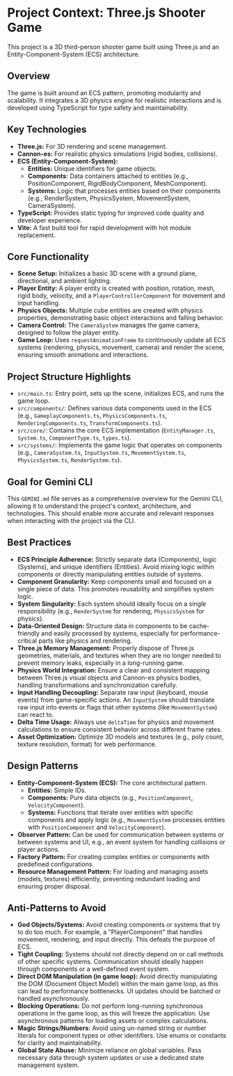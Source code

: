 # Project Context: Three.js Shooter Game

This project is a 3D third-person shooter game built using Three.js and an Entity-Component-System (ECS) architecture.

## Overview

The game is built around an ECS pattern, promoting modularity and scalability. It integrates a 3D physics engine for realistic interactions and is developed using TypeScript for type safety and maintainability.

## Key Technologies

* **Three.js:** For 3D rendering and scene management.
* **Cannon-es:** For realistic physics simulations (rigid bodies, collisions).
* **ECS (Entity-Component-System):**
  * **Entities:** Unique identifiers for game objects.
  * **Components:** Data containers attached to entities (e.g., PositionComponent, RigidBodyComponent, MeshComponent).
  * **Systems:** Logic that processes entities based on their components (e.g., RenderSystem, PhysicsSystem, MovementSystem, CameraSystem).
* **TypeScript:** Provides static typing for improved code quality and developer experience.
* **Vite:** A fast build tool for rapid development with hot module replacement.

## Core Functionality

* **Scene Setup:** Initializes a basic 3D scene with a ground plane, directional, and ambient lighting.
* **Player Entity:** A player entity is created with position, rotation, mesh, rigid body, velocity, and a `PlayerControllerComponent` for movement and input handling.
* **Physics Objects:** Multiple cube entities are created with physics properties, demonstrating basic object interactions and falling behavior.
* **Camera Control:** The `CameraSystem` manages the game camera, designed to follow the player entity.
* **Game Loop:** Uses `requestAnimationFrame` to continuously update all ECS systems (rendering, physics, movement, camera) and render the scene, ensuring smooth animations and interactions.

## Project Structure Highlights

* `src/main.ts`: Entry point, sets up the scene, initializes ECS, and runs the game loop.
* `src/components/`: Defines various data components used in the ECS (e.g., `GameplayComponents.ts`, `PhysicsComponents.ts`, `RenderingComponents.ts`, `TransformComponents.ts`).
* `src/core/`: Contains the core ECS implementation (`EntityManager.ts`, `System.ts`, `ComponentType.ts`, `types.ts`).
* `src/systems/`: Implements the game logic that operates on components (e.g., `CameraSystem.ts`, `InputSystem.ts`, `MovementSystem.ts`, `PhysicsSystem.ts`, `RenderSystem.ts`).

## Goal for Gemini CLI

This `GEMINI.md` file serves as a comprehensive overview for the Gemini CLI, allowing it to understand the project's context, architecture, and technologies. This should enable more accurate and relevant responses when interacting with the project via the CLI.

## Best Practices

* **ECS Principle Adherence:** Strictly separate data (Components), logic (Systems), and unique identifiers (Entities). Avoid mixing logic within components or directly manipulating entities outside of systems.
* **Component Granularity:** Keep components small and focused on a single piece of data. This promotes reusability and simplifies system logic.
* **System Singularity:** Each system should ideally focus on a single responsibility (e.g., `RenderSystem` for rendering, `PhysicsSystem` for physics).
* **Data-Oriented Design:** Structure data in components to be cache-friendly and easily processed by systems, especially for performance-critical parts like physics and rendering.
* **Three.js Memory Management:** Properly dispose of Three.js geometries, materials, and textures when they are no longer needed to prevent memory leaks, especially in a long-running game.
* **Physics World Integration:** Ensure a clear and consistent mapping between Three.js visual objects and Cannon-es physics bodies, handling transformations and synchronization carefully.
* **Input Handling Decoupling:** Separate raw input (keyboard, mouse events) from game-specific actions. An `InputSystem` should translate raw input into events or flags that other systems (like `MovementSystem`) can react to.
* **Delta Time Usage:** Always use `deltaTime` for physics and movement calculations to ensure consistent behavior across different frame rates.
* **Asset Optimization:** Optimize 3D models and textures (e.g., poly count, texture resolution, format) for web performance.

## Design Patterns

* **Entity-Component-System (ECS):** The core architectural pattern.
  * **Entities:** Simple IDs.
  * **Components:** Pure data objects (e.g., `PositionComponent`, `VelocityComponent`).
  * **Systems:** Functions that iterate over entities with specific components and apply logic (e.g., `MovementSystem` processes entities with `PositionComponent` and `VelocityComponent`).
* **Observer Pattern:** Can be used for communication between systems or between systems and UI, e.g., an event system for handling collisions or player actions.
* **Factory Pattern:** For creating complex entities or components with predefined configurations.
* **Resource Management Pattern:** For loading and managing assets (models, textures) efficiently, preventing redundant loading and ensuring proper disposal.

## Anti-Patterns to Avoid

* **God Objects/Systems:** Avoid creating components or systems that try to do too much. For example, a "PlayerComponent" that handles movement, rendering, and input directly. This defeats the purpose of ECS.
* **Tight Coupling:** Systems should not directly depend on or call methods of other specific systems. Communication should ideally happen through components or a well-defined event system.
* **Direct DOM Manipulation (in game loop):** Avoid directly manipulating the DOM (Document Object Model) within the main game loop, as this can lead to performance bottlenecks. UI updates should be batched or handled asynchronously.
* **Blocking Operations:** Do not perform long-running synchronous operations in the game loop, as this will freeze the application. Use asynchronous patterns for loading assets or complex calculations.
* **Magic Strings/Numbers:** Avoid using un-named string or number literals for component types or other identifiers. Use enums or constants for clarity and maintainability.
* **Global State Abuse:** Minimize reliance on global variables. Pass necessary data through system updates or use a dedicated state management system.
